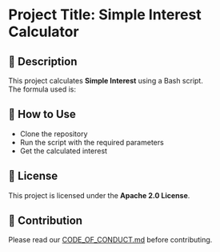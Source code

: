 # Project Title: Simple Interest Calculator

## 📌 Description  
This project calculates **Simple Interest** using a Bash script.  
The formula used is:  


## 🔧 How to Use  
- Clone the repository  
- Run the script with the required parameters  
- Get the calculated interest  

## 📜 License  
This project is licensed under the **Apache 2.0 License**.

## 🤝 Contribution  
Please read our [CODE_OF_CONDUCT.md](CODE_OF_CONDUCT.md) before contributing.  
